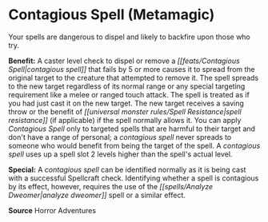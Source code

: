 ﻿---
cssclass: [feats]

---
# Contagious Spell (Metamagic)

Your spells are dangerous to dispel and likely to backfire upon those who try.

**Benefit:** A caster level check to dispel or remove a _[[feats/Contagious Spell|contagious spell]]_ that fails by 5 or more causes it to spread from the original target to the creature that attempted to remove it. The spell spreads to the new target regardless of its normal range or any special targeting requirement like a melee or ranged touch attack. The spell is treated as if you had just cast it on the new target. The new target receives a saving throw or the benefit of _[[universal monster rules/Spell Resistance|spell resistance]]_ (if applicable) if the spell normally allows it. You can apply _Contagious Spell_ only to targeted spells that are harmful to their target and don't have a range of personal; a _contagious spell_ never spreads to someone who would benefit from being the target of the spell. A _contagious spell_ uses up a spell slot 2 levels higher than the spell's actual level.

**Special:** A _contagious spell_ can be identified normally as it is being cast with a successful Spellcraft check. Identifying whether a spell is contagious by its effect, however, requires the use of the _[[spells/Analyze Dweomer|analyze dweomer]]_ spell or a similar effect.

**Source** Horror Adventures